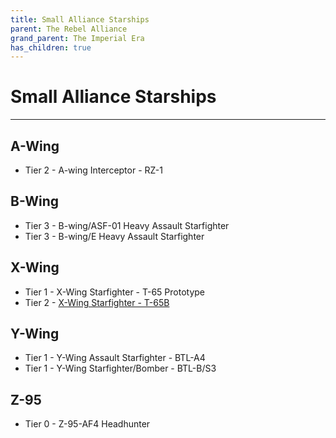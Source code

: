 ```yaml
---
title: Small Alliance Starships
parent: The Rebel Alliance
grand_parent: The Imperial Era
has_children: true
---
```


# Small Alliance Starships

---

## A-Wing
- Tier 2 - A-wing Interceptor - RZ-1
## B-Wing
- Tier 3 - B-wing/ASF-01 Heavy Assault Starfighter
- Tier 3 - B-wing/E Heavy Assault Starfighter
## X-Wing
- Tier 1 - X-Wing Starfighter - T-65 Prototype
- Tier 2 - [X-Wing Starfighter - T-65B](https://drakeryzer.github.io/DrakeSW5E/Starships/Shipyard/Imperial%20Era/The%20Rebel%20Alliance/Small/X-Wing%20T-65B/Index.html#t-65b-x-wing-starfighter)
## Y-Wing
- Tier 1 - Y-Wing Assault Starfighter - BTL-A4
- Tier 1 - Y-Wing Starfighter/Bomber - BTL-B/S3
## Z-95
- Tier 0 - Z-95-AF4 Headhunter